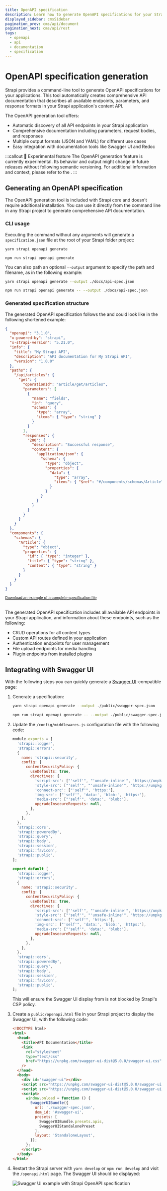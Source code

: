 ```yaml
---
title: OpenAPI specification 
description: Learn how to generate OpenAPI specifications for your Strapi applications using the @strapi/openapi package
displayed_sidebar: cmsSidebar
pagination_prev: cms/api/document
pagination_next: cms/api/rest
tags:
  - openapi
  - api
  - documentation
  - specification
---
```


# OpenAPI specification generation

Strapi provides a command-line tool to generate OpenAPI specifications for your applications. This tool automatically creates comprehensive API documentation that describes all available endpoints, parameters, and response formats in your Strapi application's content API.

The OpenAPI generation tool offers:

- Automatic discovery of all API endpoints in your Strapi application
- Comprehensive documentation including parameters, request bodies, and responses
- Multiple output formats (JSON and YAML) for different use cases
- Easy integration with documentation tools like Swagger UI and Redoc

:::callout 🚧  Experimental feature
The OpenAPI generation feature is currently experimental. Its behavior and output might change in future releases without following semantic versioning. For additional information and context, please refer to the <ExternalLink text="Strapi Contributor Docs" to="https://contributor.strapi.io/openapi" />.
:::

## Generating an OpenAPI specification

The OpenAPI generation tool is included with Strapi core and doesn't require additional installation. You can use it directly from the command line in any Strapi project to generate comprehensive API documentation.

### CLI usage

Executing the command without any arguments will generate a `specification.json` file at the root of your Strapi folder project:

<Tabs groupId="yarn-npm">
<TabItem value="yarn" label="Yarn">

```shell
yarn strapi openapi generate
```

</TabItem>

<TabItem value="npm" label="NPM">

```shell
npm run strapi openapi generate
```

</TabItem>
</Tabs>

You can also path an optional `--output` argument to specify the path and filename, as in the following example:

<Tabs groupId="yarn-npm">
<TabItem value="yarn" label="Yarn">

```bash
yarn strapi openapi generate --output ./docs/api-spec.json
```
</TabItem>

<TabItem value="npm" label="NPM">

```bash
npm run strapi openapi generate -- --output ./docs/api-spec.json
```

</TabItem>
</Tabs>

### Generated specification structure

The generated OpenAPI specification follows the <ExternalLink to="https://spec.openapis.org/oas/v3.1.0.html" text="OpenAPI 3.1.0 standard" /> and could look like in the following shortened example:

```json
{
  "openapi": "3.1.0",
  "x-powered-by": "strapi",
  "x-strapi-version": "5.21.0",
  "info": {
    "title": "My Strapi API",
    "description": "API documentation for My Strapi API",
    "version": "1.0.0"
  },
  "paths": {
    "/api/articles": {
      "get": {
        "operationId": "article/get/articles",
        "parameters": [
          {
            "name": "fields",
            "in": "query",
            "schema": {
              "type": "array",
              "items": { "type": "string" }
            }
          }
        ],
        "responses": {
          "200": {
            "description": "Successful response",
            "content": {
              "application/json": {
                "schema": {
                  "type": "object",
                  "properties": {
                    "data": {
                      "type": "array",
                      "items": { "$ref": "#/components/schemas/Article" }
                    }
                  }
                }
              }
            }
          }
        }
      }
    }
  },
  "components": {
    "schemas": {
      "Article": {
        "type": "object",
        "properties": {
          "id": { "type": "integer" },
          "title": { "type": "string" },
          "content": { "type": "string" }
        }
      }
    }
  }
}
```

<div class="mermaid-download-link">
  <small>
    <i class="strapi-icons ph-fill ph-download" style={{color: "inherit;"}}></i>
    <a href="/example-openapi-spec.json"download="" target="_blank" title="Click to download a complete OpenAPI 3.1.0 specification file generated with example data extracted from a freshly installed Strapi project">Download an example of a complete specification file</a>
  </small>
</div>

<br/>

The generated OpenAPI specification includes all available API endpoints in your Strapi application, and information about these endpoints, such as the following:

- CRUD operations for all content types
- Custom API routes defined in your application
- Authentication endpoints for user management
- File upload endpoints for media handling
- Plugin endpoints from installed plugins

## Integrating with Swagger UI

With the following steps you can quickly generate a [Swagger UI](https://swagger.io/)-compatible page:

1. Generate a specification:

    <Tabs groupId="yarn-npm">
    <TabItem value="yarn" label="yarn">

    ```bash
    yarn strapi openapi generate --output ./public/swagger-spec.json
    ```

    </TabItem>

    <TabItem value="npm" label="npm">

    ```bash
    npm run strapi openapi generate -- --output ./public/swagger-spec.json
    ```

    </TabItem>
    </Tabs>

2. Update the `/config/middlewares.js` configuration file with the following code:

    <Tabs groupId="js-ts">
    <TabItem value="js" label="JavaScript">

    ```js title="/config/middlewares.js"
    module.exports = [
      'strapi::logger',
      'strapi::errors',
      {
        name: 'strapi::security',
        config: {
          contentSecurityPolicy: {
            useDefaults: true,
            directives: {
              'script-src': ["'self'", "'unsafe-inline'", 'https://unpkg.com'],
              'style-src': ["'self'", "'unsafe-inline'", 'https://unpkg.com'],
              'connect-src': ["'self'", 'https:'],
              'img-src': ["'self'", 'data:', 'blob:', 'https:'],
              'media-src': ["'self'", 'data:', 'blob:'],
              upgradeInsecureRequests: null,
            },
          },
        },
      },
      'strapi::cors',
      'strapi::poweredBy',
      'strapi::query',
      'strapi::body',
      'strapi::session',
      'strapi::favicon',
      'strapi::public',
    ];
    ```

    </TabItem>

    <TabItem value="ts" label="TypeScript">

    ```js title="/config/middlewares.ts"
    export default [
      'strapi::logger',
      'strapi::errors',
      {
        name: 'strapi::security',
        config: {
          contentSecurityPolicy: {
            useDefaults: true,
            directives: {
              'script-src': ["'self'", "'unsafe-inline'", 'https://unpkg.com'],
              'style-src': ["'self'", "'unsafe-inline'", 'https://unpkg.com'],
              'connect-src': ["'self'", 'https:'],
              'img-src': ["'self'", 'data:', 'blob:', 'https:'],
              'media-src': ["'self'", 'data:', 'blob:'],
              upgradeInsecureRequests: null,
            },
          },
        },
      },
      'strapi::cors',
      'strapi::poweredBy',
      'strapi::query',
      'strapi::body',
      'strapi::session',
      'strapi::favicon',
      'strapi::public',
    ];
    ```

    </TabItem>
    </Tabs>

    This will ensure the Swagger UI display from <ExternalLink to="https://unpkg.com/" text="unpkg.com" /> is not blocked by Strapi's CSP policy.


3. Create a `public/openapi.html` file in your Strapi project to display the Swagger UI, with the following code:

    ```html
    <!DOCTYPE html>
    <html>
      <head>
        <title>API Documentation</title>
        <link
          rel="stylesheet"
          type="text/css"
          href="https://unpkg.com/swagger-ui-dist@5.0.0/swagger-ui.css"
        />
      </head>
      <body>
        <div id="swagger-ui"></div>
        <script src="https://unpkg.com/swagger-ui-dist@5.0.0/swagger-ui-bundle.js"></script>
        <script src="https://unpkg.com/swagger-ui-dist@5.0.0/swagger-ui-standalone-preset.js"></script>
        <script>
          window.onload = function () {
            SwaggerUIBundle({
              url: './swagger-spec.json',
              dom_id: '#swagger-ui',
              presets: [
                SwaggerUIBundle.presets.apis,
                SwaggerUIStandalonePreset
              ],
              layout: 'StandaloneLayout',
            });
          };
        </script>
      </body>
    </html>
    ```

4. Restart the Strapi server with `yarn develop` or `npm run develop` and visit the `/openapi.html` page. The Swagger UI should be displayed:

    ![Swagger UI example with Strapi OpenAPI specification](/img/assets/apis/swagger-open-api.png)

